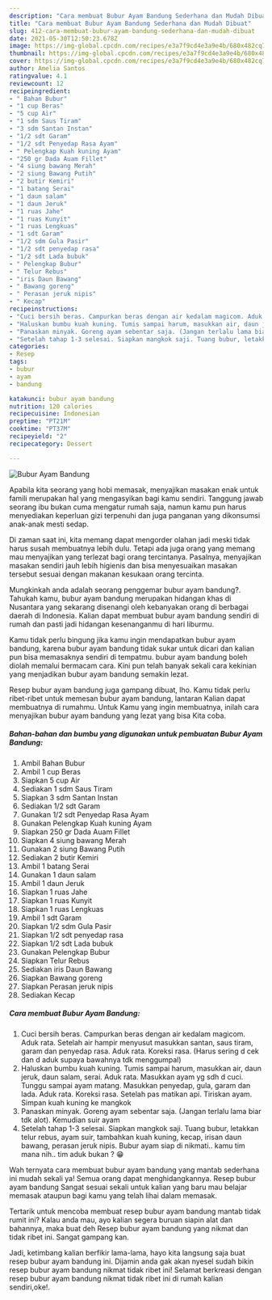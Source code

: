 ```yaml
---
description: "Cara membuat Bubur Ayam Bandung Sederhana dan Mudah Dibuat"
title: "Cara membuat Bubur Ayam Bandung Sederhana dan Mudah Dibuat"
slug: 412-cara-membuat-bubur-ayam-bandung-sederhana-dan-mudah-dibuat
date: 2021-05-30T12:50:23.678Z
image: https://img-global.cpcdn.com/recipes/e3a7f9cd4e3a9e4b/680x482cq70/bubur-ayam-bandung-foto-resep-utama.jpg
thumbnail: https://img-global.cpcdn.com/recipes/e3a7f9cd4e3a9e4b/680x482cq70/bubur-ayam-bandung-foto-resep-utama.jpg
cover: https://img-global.cpcdn.com/recipes/e3a7f9cd4e3a9e4b/680x482cq70/bubur-ayam-bandung-foto-resep-utama.jpg
author: Amelia Santos
ratingvalue: 4.1
reviewcount: 12
recipeingredient:
- " Bahan Bubur"
- "1 cup Beras"
- "5 cup Air"
- "1 sdm Saus Tiram"
- "3 sdm Santan Instan"
- "1/2 sdt Garam"
- "1/2 sdt Penyedap Rasa Ayam"
- " Pelengkap Kuah kuning Ayam"
- "250 gr Dada Auam Fillet"
- "4 siung bawang Merah"
- "2 siung Bawang Putih"
- "2 butir Kemiri"
- "1 batang Serai"
- "1 daun salam"
- "1 daun Jeruk"
- "1 ruas Jahe"
- "1 ruas Kunyit"
- "1 ruas Lengkuas"
- "1 sdt Garam"
- "1/2 sdm Gula Pasir"
- "1/2 sdt penyedap rasa"
- "1/2 sdt Lada bubuk"
- " Pelengkap Bubur"
- " Telur Rebus"
- "iris Daun Bawang"
- " Bawang goreng"
- " Perasan jeruk nipis"
- " Kecap"
recipeinstructions:
- "Cuci bersih beras. Campurkan beras dengan air kedalam magicom. Aduk rata. Setelah air hampir menyusut masukkan santan, saus tiram, garam dan penyedap rasa. Aduk rata. Koreksi rasa. (Harus sering d cek dan d aduk supaya bawahnya tdk menggumpal)"
- "Haluskan bumbu kuah kuning. Tumis sampai harum, masukkan air, daun jeruk, daun salam, serai. Aduk rata. Masukkan ayam yg sdh d cuci. Tunggu sampai ayam matang. Masukkan penyedap, gula, garam dan lada. Aduk rata. Koreksi rasa. Setelah pas matikan api. Tiriskan ayam. Simpan kuah kuning ke mangkok"
- "Panaskan minyak. Goreng ayam sebentar saja. (Jangan terlalu lama biar tdk alot). Kemudian suir ayam"
- "Setelah tahap 1-3 selesai. Siapkan mangkok saji. Tuang bubur, letakkan telur rebus, ayam suir, tambahkan kuah kuning, kecap, irisan daun bawang, perasan jeruk nipis. Bubur ayam siap di nikmati.. kamu tim mana nih.. tim aduk bukan ? 😁"
categories:
- Resep
tags:
- bubur
- ayam
- bandung

katakunci: bubur ayam bandung 
nutrition: 120 calories
recipecuisine: Indonesian
preptime: "PT21M"
cooktime: "PT37M"
recipeyield: "2"
recipecategory: Dessert

---
```



![Bubur Ayam Bandung](https://img-global.cpcdn.com/recipes/e3a7f9cd4e3a9e4b/680x482cq70/bubur-ayam-bandung-foto-resep-utama.jpg)

Apabila kita seorang yang hobi memasak, menyajikan masakan enak untuk famili merupakan hal yang mengasyikan bagi kamu sendiri. Tanggung jawab seorang ibu bukan cuma mengatur rumah saja, namun kamu pun harus menyediakan keperluan gizi terpenuhi dan juga panganan yang dikonsumsi anak-anak mesti sedap.

Di zaman  saat ini, kita memang dapat mengorder olahan jadi meski tidak harus susah membuatnya lebih dulu. Tetapi ada juga orang yang memang mau menyajikan yang terlezat bagi orang tercintanya. Pasalnya, menyajikan masakan sendiri jauh lebih higienis dan bisa menyesuaikan masakan tersebut sesuai dengan makanan kesukaan orang tercinta. 



Mungkinkah anda adalah seorang penggemar bubur ayam bandung?. Tahukah kamu, bubur ayam bandung merupakan hidangan khas di Nusantara yang sekarang disenangi oleh kebanyakan orang di berbagai daerah di Indonesia. Kalian dapat membuat bubur ayam bandung sendiri di rumah dan pasti jadi hidangan kesenanganmu di hari liburmu.

Kamu tidak perlu bingung jika kamu ingin mendapatkan bubur ayam bandung, karena bubur ayam bandung tidak sukar untuk dicari dan kalian pun bisa memasaknya sendiri di tempatmu. bubur ayam bandung boleh diolah memalui bermacam cara. Kini pun telah banyak sekali cara kekinian yang menjadikan bubur ayam bandung semakin lezat.

Resep bubur ayam bandung juga gampang dibuat, lho. Kamu tidak perlu ribet-ribet untuk memesan bubur ayam bandung, lantaran Kalian dapat membuatnya di rumahmu. Untuk Kamu yang ingin membuatnya, inilah cara menyajikan bubur ayam bandung yang lezat yang bisa Kita coba.

<!--inarticleads1-->

##### Bahan-bahan dan bumbu yang digunakan untuk pembuatan Bubur Ayam Bandung:

1. Ambil  Bahan Bubur
1. Ambil 1 cup Beras
1. Siapkan 5 cup Air
1. Sediakan 1 sdm Saus Tiram
1. Siapkan 3 sdm Santan Instan
1. Sediakan 1/2 sdt Garam
1. Gunakan 1/2 sdt Penyedap Rasa Ayam
1. Gunakan  Pelengkap Kuah kuning Ayam
1. Siapkan 250 gr Dada Auam Fillet
1. Siapkan 4 siung bawang Merah
1. Gunakan 2 siung Bawang Putih
1. Sediakan 2 butir Kemiri
1. Ambil 1 batang Serai
1. Gunakan 1 daun salam
1. Ambil 1 daun Jeruk
1. Siapkan 1 ruas Jahe
1. Siapkan 1 ruas Kunyit
1. Siapkan 1 ruas Lengkuas
1. Ambil 1 sdt Garam
1. Siapkan 1/2 sdm Gula Pasir
1. Siapkan 1/2 sdt penyedap rasa
1. Siapkan 1/2 sdt Lada bubuk
1. Gunakan  Pelengkap Bubur
1. Siapkan  Telur Rebus
1. Sediakan iris Daun Bawang
1. Siapkan  Bawang goreng
1. Siapkan  Perasan jeruk nipis
1. Sediakan  Kecap




<!--inarticleads2-->

##### Cara membuat Bubur Ayam Bandung:

1. Cuci bersih beras. Campurkan beras dengan air kedalam magicom. Aduk rata. Setelah air hampir menyusut masukkan santan, saus tiram, garam dan penyedap rasa. Aduk rata. Koreksi rasa. (Harus sering d cek dan d aduk supaya bawahnya tdk menggumpal)
1. Haluskan bumbu kuah kuning. Tumis sampai harum, masukkan air, daun jeruk, daun salam, serai. Aduk rata. Masukkan ayam yg sdh d cuci. Tunggu sampai ayam matang. Masukkan penyedap, gula, garam dan lada. Aduk rata. Koreksi rasa. Setelah pas matikan api. Tiriskan ayam. Simpan kuah kuning ke mangkok
1. Panaskan minyak. Goreng ayam sebentar saja. (Jangan terlalu lama biar tdk alot). Kemudian suir ayam
1. Setelah tahap 1-3 selesai. Siapkan mangkok saji. Tuang bubur, letakkan telur rebus, ayam suir, tambahkan kuah kuning, kecap, irisan daun bawang, perasan jeruk nipis. Bubur ayam siap di nikmati.. kamu tim mana nih.. tim aduk bukan ? 😁




Wah ternyata cara membuat bubur ayam bandung yang mantab sederhana ini mudah sekali ya! Semua orang dapat menghidangkannya. Resep bubur ayam bandung Sangat sesuai sekali untuk kalian yang baru mau belajar memasak ataupun bagi kamu yang telah lihai dalam memasak.

Tertarik untuk mencoba membuat resep bubur ayam bandung mantab tidak rumit ini? Kalau anda mau, ayo kalian segera buruan siapin alat dan bahannya, maka buat deh Resep bubur ayam bandung yang nikmat dan tidak ribet ini. Sangat gampang kan. 

Jadi, ketimbang kalian berfikir lama-lama, hayo kita langsung saja buat resep bubur ayam bandung ini. Dijamin anda gak akan nyesel sudah bikin resep bubur ayam bandung nikmat tidak ribet ini! Selamat berkreasi dengan resep bubur ayam bandung nikmat tidak ribet ini di rumah kalian sendiri,oke!.

